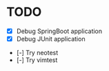 # TODO

- [x] Debug SpringBoot application 
- [x] Debug JUnit application
- [-] Try neotest
- [-] Try vimtest

